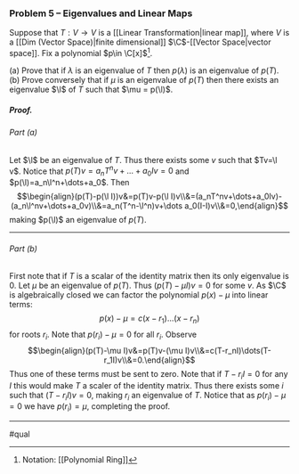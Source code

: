### Problem 5 – Eigenvalues and Linear Maps
Suppose that $T : V\to V$ is a [[Linear Transformation|linear map]], where $V$ is a [[Dim (Vector Space)|finite dimensional]] $\C$-[[Vector Space|vector space]]. Fix a polynomial $p\in \C[x]$[^1].

(a) Prove that if $\lambda$ is an eigenvalue of $T$ then $p(\lambda)$ is an eigenvalue of $p(T)$.
(b) Prove conversely that if $\mu$ is an eigenvalue of $p(T)$ then there exists an eigenvalue $\l$ of $T$ such that $\mu = p(\l)$.

##### *Proof*.

###### Part (a)
Let $\l$ be an eigenvalue of $T$. Thus there exists some $v$ such that $Tv=\l v$. 
Notice that $p(T)v=a_nT^nv+\dots+a_0Iv=0$ and $p(\l)=a_n\l^n+\dots+a_0$. 
Then $$\begin{align}(p(T)-p(\l I))v&=p(T)v-p(\l I)v\\&=(a_nT^nv+\dots+a_0Iv)-(a_n\l^nv+\dots+a_0v)\\&=a_n(T^n-\l^n)v+\dots a_0(I-I)v\\&=0,\end{align}$$making $p(\l)$ an eigenvalue of $p(T)$. 
***
###### Part (b) 
First note that if $T$ is a scalar of the identity matrix then its only eigenvalue is $0$. 
Let $\mu$ be an eigenvalue of $p(T)$. Thus $(p(T)-\mu I)v=0$ for some $v$. As $\C$ is algebraically closed we can factor the polynomial $p(x)-\mu$ into linear terms:
$$p(x)-\mu=c(x-r_1)\dots(x-r_n)$$for roots $r_i$. Note that $p(r_i)-\mu=0$ for all $r_i$. Observe $$\begin{align}(p(T)-\mu I)v&=p(T)v-(\mu I)v\\&=c(T-r_nI)\dots(T-r_1I)v\\&=0.\end{align}$$Thus one of these terms must be sent to zero. Note that if $T-r_iI=0$ for any $I$ this would make $T$ a scaler of the identity matrix. Thus there exists some $i$ such that $(T-r_iI)v=0$, making $r_i$ an eigenvalue of $T$. Notice that as $p(r_i)-\mu=0$ we have $p(r_i)=\mu$, completing the proof. 
***
#qual

[^1]: Notation: [[Polynomial Ring]]